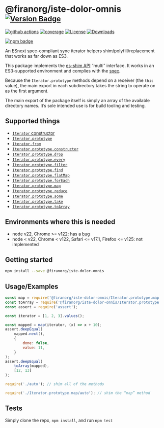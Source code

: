 # @firanorg/iste-dolor-omnis <sup>[![Version Badge][npm-version-svg]][package-url]</sup>

[![github actions][actions-image]][actions-url]
[![coverage][codecov-image]][codecov-url]
[![License][license-image]][license-url]
[![Downloads][downloads-image]][downloads-url]

[![npm badge][npm-badge-png]][package-url]

An ESnext spec-compliant sync iterator helpers shim/polyfill/replacement that works as far down as ES3.

This package implements the [es-shim API](https://github.com/es-shims/api) “multi” interface. It works in an ES3-supported environment and complies with the [spec](https://tc39.es/ecma262/#sec-additional-properties-of-the-string.prototype-object).

Because the `Iterator.prototype` methods depend on a receiver (the `this` value), the main export in each subdirectory takes the string to operate on as the first argument.

The main export of the package itself is simply an array of the available directory names. It’s sole intended use is for build tooling and testing.

## Supported things

 - [`Iterator` constructor](https://tc39.es/proposal-iterator-helpers/#sec-iterator-constructor)
 - [`Iterator.prototype`](https://tc39.es/proposal-iterator-helpers/#sec-iterator.prototype)
 - [`Iterator.from`](https://tc39.es/proposal-iterator-helpers/#sec-iterator.from)
 - [`Iterator.prototype.constructor`](https://tc39.es/proposal-iterator-helpers/#sec-iteratorprototype.constructor)
 - [`Iterator.prototype.drop`](https://tc39.es/proposal-iterator-helpers/#sec-iteratorprototype.drop)
 - [`Iterator.prototype.every`](https://tc39.es/proposal-iterator-helpers/#sec-iteratorprototype.every)
 - [`Iterator.prototype.filter`](https://tc39.es/proposal-iterator-helpers/#sec-iteratorprototype.filter)
 - [`Iterator.prototype.find`](https://tc39.es/proposal-iterator-helpers/#sec-iteratorprototype.find)
 - [`Iterator.prototype.flatMap`](https://tc39.es/proposal-iterator-helpers/#sec-iteratorprototype.flatmap)
 - [`Iterator.prototype.forEach`](https://tc39.es/proposal-iterator-helpers/#sec-iteratorprototype.foreach)
 - [`Iterator.prototype.map`](https://tc39.es/proposal-iterator-helpers/#sec-iteratorprototype.map)
 - [`Iterator.prototype.reduce`](https://tc39.es/proposal-iterator-helpers/#sec-iteratorprototype.reduce)
 - [`Iterator.prototype.some`](https://tc39.es/proposal-iterator-helpers/#sec-iteratorprototype.some)
 - [`Iterator.prototype.take`](https://tc39.es/proposal-iterator-helpers/#sec-iteratorprototype.take)
 - [`Iterator.prototype.toArray`](https://tc39.es/proposal-iterator-helpers/#sec-iteratorprototype.toarray)

## Environments where this is needed

 - node v22, Chrome >= v122: has a [bug](https://issues.chromium.org/issues/336839115)
 - node < v22, Chrome < v122, Safari <= v17.1, Firefox <= v125: not implemented

## Getting started

```sh
npm install --save @firanorg/iste-dolor-omnis
```

## Usage/Examples

```js
const map = require('@firanorg/iste-dolor-omnis/Iterator.prototype.map');
const toArray = require('@firanorg/iste-dolor-omnis/Iterator.prototype.toArray');
const assert = require('assert');

const iterator = [1, 2, 3].values();

const mapped = map(iterator, (x) => x + 10);
assert.deepEqual(
	mapped.next(),
    {
        done: false,
        value: 11,
    }
);
assert.deepEqual(
    toArray(mapped),
    [12, 13]
);
```

```js
require('./auto'); // shim all of the methods

require('./Iterator.prototype.map/auto'); // shim the “map” method
```

## Tests
Simply clone the repo, `npm install`, and run `npm test`

[package-url]: https://npmjs.org/package/@firanorg/iste-dolor-omnis
[npm-version-svg]: https://versionbadg.es/firanorg/iste-dolor-omnis.svg
[deps-svg]: https://david-dm.org/firanorg/iste-dolor-omnis.svg
[deps-url]: https://david-dm.org/firanorg/iste-dolor-omnis
[dev-deps-svg]: https://david-dm.org/firanorg/iste-dolor-omnis/dev-status.svg
[dev-deps-url]: https://david-dm.org/firanorg/iste-dolor-omnis#info=devDependencies
[npm-badge-png]: https://nodei.co/npm/@firanorg/iste-dolor-omnis.png?downloads=true&stars=true
[license-image]: https://img.shields.io/npm/l/@firanorg/iste-dolor-omnis.svg
[license-url]: LICENSE
[downloads-image]: https://img.shields.io/npm/dm/@firanorg/iste-dolor-omnis.svg
[downloads-url]: https://npm-stat.com/charts.html?package=@firanorg/iste-dolor-omnis
[codecov-image]: https://codecov.io/gh/firanorg/iste-dolor-omnis/branch/main/graphs/badge.svg
[codecov-url]: https://app.codecov.io/gh/firanorg/iste-dolor-omnis/
[actions-image]: https://img.shields.io/endpoint?url=https://github-actions-badge-u3jn4tfpocch.runkit.sh/firanorg/iste-dolor-omnis
[actions-url]: https://github.com/firanorg/iste-dolor-omnis/actions
